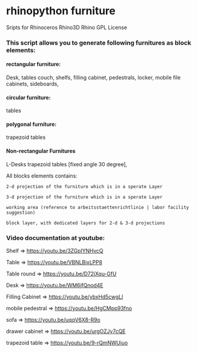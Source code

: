 # rhinopython furniture
Sripts for Rhinoceros Rhino3D Rhino 
GPL License


### This script allows you to generate following furnitures as block elements:
  
  
  
  #### rectangular furniture: 
   Desk,
   tables
   couch,
   shelfs,
   filling cabinet,
   pedestrals,
   locker,
   mobile file cabinets,
   sideboards,
  
  #### circular furniture: 
   tables
  
  #### polygonal furniture: 
  trapezoid tables
  
  #### Non-rectangular Furnitures
  
  L-Desks 
  trapezoid tables [fixed angle 30 degree],
  
  
  All blocks elements contains: 
  
    2-d projection of the furniture which is in a sperate Layer
    
    3-d projection of the furniture which is in a sperate Layer
    
    working area (reference to arbeitsstaettenrichtlinie | labor facility suggestion)
    
    block layer, with dedicated layers for 2-d & 3-d projections
    
 
 ### Video documentation at youtube:
  
 Shelf => https://youtu.be/3ZGpIYNHvcQ
 
 Table => https://youtu.be/VBNLBixLPP8
 
 Table round => https://youtu.be/D72jXqu-GfU
 
 Desk => https://youtu.be/WM6jfQnod4E
 
 Filling Cabinet => https://youtu.be/ybxHd5cwgLI 
 
 mobile pedestral => https://youtu.be/HgCMpp93fno
 
 sofa => https://youtu.be/uqqV6X8-R9o
 
 drawer cabinet => https://youtu.be/urgOZJy7cQE
 
 trapezoid table => https://youtu.be/9-rQmNWUiuo
